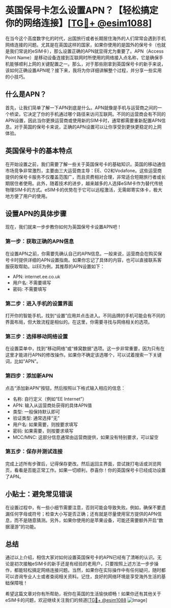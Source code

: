 # 英国保号卡怎么设置APN？【轻松搞定你的网络连接】[[TG💪+ @esim1088](https://t.me/s/esim1088)]

在当今这个高度数字化的时代，出国旅行或者长期居住海外的人们常常会遇到手机网络连接的问题。尤其是在英国这样的国家，如果你使用的是国外的保号卡（也就是我们常说的eSIM卡），那么设置正确的APN就显得尤为重要了。APN（Access Point Name）是移动设备连接到互联网时所使用的网络接入点名称，它是确保手机能够顺利上网的关键配置之一。那么，对于那些刚拿到英国保号卡的新手来说，该如何正确设置APN呢？接下来，我将为你详细讲解整个过程，并分享一些实用的小技巧。

## 什么是APN？

首先，让我们简单了解一下APN到底是什么。APN就像是手机与运营商之间的一个桥梁，它决定了你的手机通过哪个路径来访问互联网。不同的运营商会有不同的APN设置，因此当你更换运营商或使用新的SIM卡时，通常都需要重新配置APN信息。对于英国的保号卡来说，正确的APN设置可以让你享受到更快更稳定的上网体验。

## 英国保号卡的基本特点

在开始设置之前，我们需要了解一些关于英国保号卡的基础知识。英国的移动通信市场竞争非常激烈，主要由三大运营商主导：EE、O2和Vodafone。这些运营商提供的保号卡服务不仅覆盖范围广，而且资费相对合理，非常适合短期旅行者或长期居住者使用。此外，随着技术的进步，越来越多的人选择eSIM卡作为替代传统物理SIM卡的方式。eSIM卡的优势在于它可以远程激活，无需邮寄实体卡，极大地方便了用户的使用。

## 设置APN的具体步骤

现在，我们就来一步步教你如何为英国保号卡设置APN吧！

### 第一步：获取正确的APN信息

在设置APN之前，你需要先确认自己的APN信息。一般来说，运营商会在购买保号卡时提供详细的APN设置指南。如果你忘记了具体的内容，也可以直接联系客服获取帮助。以EE为例，其推荐的APN设置如下：
- APN: internet.ee.co.uk
- 用户名: 不需要填写
- 密码: 不需要填写

### 第二步：进入手机的设置界面

打开你的智能手机，找到“设置”应用并点击进入。不同品牌的手机可能会有不同的界面布局，但大致流程是相似的。在这里，你需要寻找与网络相关的选项。

### 第三步：选择移动网络设置

在设置菜单中，找到“移动网络”或“蜂窝数据”选项。这一步非常重要，因为只有在这里才能进行APN的修改操作。如果你不确定该选哪个，可以试着搜索一下关键词，比如“APN”。

### 第四步：添加新APN

点击“添加新APN”按钮，然后按照以下格式输入相应的信息：
- 名称: 自行定义（例如“EE Internet”）
- APN: 输入从运营商处获得的具体APN值
- 类型: 一般保持默认即可
- 验证类型: 通常选择“无”
- 用户名: 如果需要，则按要求填写
- 密码: 如果需要，则按要求填写
- MCC/MNC: 这部分信息通常由运营商提供，如果没有特别要求，可以留空

### 第五步：保存并测试连接

完成上述所有步骤后，记得保存更改。然后返回主界面，尝试拨打电话或浏览网页，看看是否能正常工作。如果一切顺利，恭喜你！你的英国保号卡已经成功设置了APN。

## 小贴士：避免常见错误

在设置过程中，有一些小细节需要注意，否则可能会导致失败。例如，确保不要遗漏任何字母或符号；检查大小写是否正确；还有就是尽量使用官方提供的APN信息，而不是随意猜测。另外，如果你使用的是苹果设备，可能还需要额外开启“数据漫游”的功能。

## 总结

通过以上介绍，相信大家对如何设置英国保号卡的APN已经有了清晰的认识。无论是初次接触eSIM卡的新手还是有经验的老用户，只要按照上述方法一步步操作，都能轻松搞定网络连接问题。当然，如果你在实际操作中有任何疑问，随时都可以咨询专业人士或者查阅相关资料。记住，良好的网络环境是享受海外生活的基础保障哦！

希望这篇文章对你有所帮助，祝你在英国的生活愉快顺畅！如果你还有其他关于eSIM卡的问题，欢迎继续关注我们的频道[[TG💪+ @esim1088](https://t.me/s/esim1088) ![Image](https://i.postimg.cc/4NQfJmqS/Snipaste-2025-05-13-00-14-12.png)]
